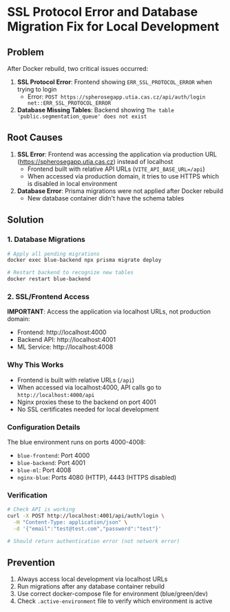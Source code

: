 # SSL Protocol Error and Database Migration Fix for Local Development

## Problem

After Docker rebuild, two critical issues occurred:

1. **SSL Protocol Error**: Frontend showing `ERR_SSL_PROTOCOL_ERROR` when trying to login
   - Error: `POST https://spherosegapp.utia.cas.cz/api/auth/login net::ERR_SSL_PROTOCOL_ERROR`
2. **Database Missing Tables**: Backend showing `The table 'public.segmentation_queue' does not exist`

## Root Causes

1. **SSL Error**: Frontend was accessing the application via production URL (https://spherosegapp.utia.cas.cz) instead of localhost
   - Frontend built with relative API URLs (`VITE_API_BASE_URL=/api`)
   - When accessed via production domain, it tries to use HTTPS which is disabled in local environment
2. **Database Error**: Prisma migrations were not applied after Docker rebuild
   - New database container didn't have the schema tables

## Solution

### 1. Database Migrations

```bash
# Apply all pending migrations
docker exec blue-backend npx prisma migrate deploy

# Restart backend to recognize new tables
docker restart blue-backend
```

### 2. SSL/Frontend Access

**IMPORTANT**: Access the application via localhost URLs, not production domain:

- Frontend: http://localhost:4000
- Backend API: http://localhost:4001
- ML Service: http://localhost:4008

### Why This Works

- Frontend is built with relative URLs (`/api`)
- When accessed via localhost:4000, API calls go to `http://localhost:4000/api`
- Nginx proxies these to the backend on port 4001
- No SSL certificates needed for local development

### Configuration Details

The blue environment runs on ports 4000-4008:

- `blue-frontend`: Port 4000
- `blue-backend`: Port 4001
- `blue-ml`: Port 4008
- `nginx-blue`: Ports 4080 (HTTP), 4443 (HTTPS disabled)

### Verification

```bash
# Check API is working
curl -X POST http://localhost:4001/api/auth/login \
  -H "Content-Type: application/json" \
  -d '{"email":"test@test.com","password":"test"}'

# Should return authentication error (not network error)
```

## Prevention

1. Always access local development via localhost URLs
2. Run migrations after any database container rebuild
3. Use correct docker-compose file for environment (blue/green/dev)
4. Check `.active-environment` file to verify which environment is active
